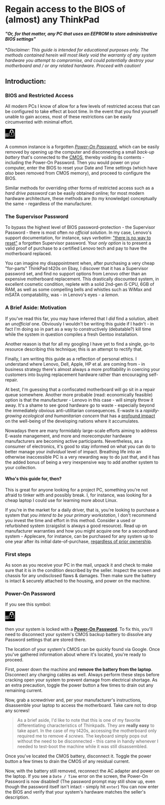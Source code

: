 # Regain access to the BIOS of (almost) any ThinkPad
#### _"Or, for that matter, any PC that uses an EEPROM to store administrative BIOS settings"_

*_Disclaimer: This guide is intended for educational purposes only. The methods contained herein will most likely void the warranty of any system hardware you attempt to compromise, and could potentially destroy your motherboard and / or any related hardware. Proceed with caution!_

## Introduction:

### BIOS and Restricted Access
All modern PCs I know of allow for a few levels of restricted access that can be configured to take effect at boot time. In the event that you find yourself unable to gain access, most of these restrictions can be easily circumvented with minimal effort.

![Power-On Password](https://github.com/zacacollier/no-more-thinkpad-super/blob/master/images/59377_poweronpwrd.gif?raw=true)

A common instance is a forgotten [*Power-On Password*](https://support.lenovo.com/us/en/documents/ht036206#power), which can be easily removed by opening up the computer and disconnecting a small *back-up battery* that's connected to the [CMOS](http://www.computerhope.com/issues/ch001360.htm), thereby voiding its contents - including the Power-On Password. Then you would power on your computer, enter the BIOS to reset your Date and Time settings (which have *also* been removed from CMOS memory), and proceed to configure the BIOS.

Similar methods for overriding other forms of restricted access such as a *hard drive password* can be easily obtained online; for most modern hardware architecture, these methods are (to my knowledge) conceptually the same - regardless of the manufacturer.

### The Supervisor Password

To bypass the highest level of BIOS password-protection - the Supervisor Password - there is most often *no official solution*. In my case, Lenovo's support documentation, for instance, says _verbatim_: ["there is no way to reset"](https://support.lenovo.com/us/en/documents/ht036206#super) a forgotten Supervisor password. Your _only option_ is to present a valid proof of purchase to a certified Lenovo tech and pay to have the motherboard replaced.

You can imagine my disappointment when, after purchasing a very cheap "for-parts" ThinkPad t420s on Ebay, I discover that it has a Supervisor password set, and find no support options from Lenovo other than an expensive motherboard replacement. This drastically discounted system, in excellent cosmetic condition, replete with a solid 2nd-gen i5 CPU, 6GB of RAM, as well as some compelling bells and whistles such as WiMax and mSATA compatability, was - in Lenovo's eyes - a *lemon*.

### A Brief Aside: Motivation

If you've read this far, you may have inferred that I _did_ find a solution, albeit an *unofficial* one. Obviously I wouldn't be writing this guide if I hadn't - in fact I'm doing so in part as a way to constructively (debatable?) kill time while the system in question compiles a fresh Gentoo installation.

Another reason is that for all my googling I have yet to find a single, go-to resource describing this technique; this is an attempt to rectify that.

Finally, I am writing this guide as a reflection of personal ethics. I understand where Lenovo, Dell, Apple, HP et al. are coming from - in business strategy there's almost always a more profitability in coercing your customers into buying replacement hardware rather than encouraging self-repair.

At best, I'm guessing that a confiscated motherboard will go sit in a repair queue somewhere. Another more probable (read: economically feasible) option is that the manufacturer - Lenovo in this case - will simply throw it away. It's a shame to see good hardware go to waste - especially beyond the immediately obvious anti-utilitarian consequences. E-waste is a *rapidly-growing ecological and humanitarian concern* that has a [profound impact](http://www.techrepublic.com/article/the-depressing-truth-about-e-waste-10-things-to-know/) on the well-being of the developing nations where it accumulates.

Nowadays there are many formidably large-scale efforts aiming to address E-waste management, and more and morecomputer hardware manufacturers are becoming active participants. Nevertheless, as a consumer of electronics, it's good to stay informed on what you can do to better manage your *individual* level of impact. Breathing life into an otherwise inaccessible PC is a very rewarding way to do just that, and it has the added bonus of being a very inexpensive way to add another system to your collection.

#### Who's this guide for, then?
This is great for anyone looking for a project PC, something you're not afraid to tinker with and possibly break. I, for instance, was looking for a cheap laptop I could use for learning more about Linux.

If you're in the market for a daily driver, that is, you're looking to purchase a system that *you intend to be your primary workstation*, I don't recommend you invest the time and effort in this method. Consider a used or refurbished system (craigslist is always a good resource). Read up on manufacturer warranties and how you might acquire one for a secondhand system - Applecare, for instance, can be purchased for any system up to one year after its initial date-of-purchase, [regardless of prior ownership](https://discussions.apple.com/thread/5249998?start=0&tstart=0). 

### First steps
As soon as you receive your PC in the mail, unpack it and check to make sure that it is in the condition described by the seller. Inspect the screen and chassis for any undisclosed flaws & damages. Then make sure the battery is intact & securely attached to the housing, and power on the machine.

### Power-On Password
If you see this symbol: 

![Power-On Password](https://github.com/zacacollier/no-more-thinkpad-super/blob/master/images/59377_poweronpwrd.gif)

then your system is locked with a [**Power-On Password**](https://support.lenovo.com/us/en/documents/ht036206#power). To fix this, you'll need to disconnect your system's CMOS backup battery to dissolve any Password settings that are stored there.

The location of your system's CMOS can be quickly found via Google. Once you've gathered information about where it's located, you're ready to proceed.

First, power down the machine and **remove the battery from the laptop**. Disconnect any charging cables as well. Always perform these steps before cracking open your system to prevent damage from electrical shortage. As an extra precaution, toggle the power button a few times to drain out any remaining current.

Now, grab a screwdriver and, per your manufacturer's instructions, disassemble your laptop to access the motherboard. Take care not to drop any screws! 

> As a brief aside, I'd like to note that this is one of my favorite differentiating characteristics of Thinkpads. They are **really easy** to take apart. In the case of my t420s, accessing the motherboard only required me to remove *4 screws*. The keyboard simply pops out without the need to be disconnected - this came in handy whenever I needed to test-boot the machine while it was still disassembled.

Once you've located the CMOS battery, disconnect it. Toggle the power button a few times to drain the CMOS of any residual current. 

Now, with the battery still removed, reconnect the AC adapter and power on the laptop. If you see a `Date / Time` error on the screen, the Power-On Password is now disabled! (The password prompt may still show up, even though the password itself isn't intact - simply hit `enter`) You can now enter the BIOS and verify that your system's hardware matches the seller's description.
